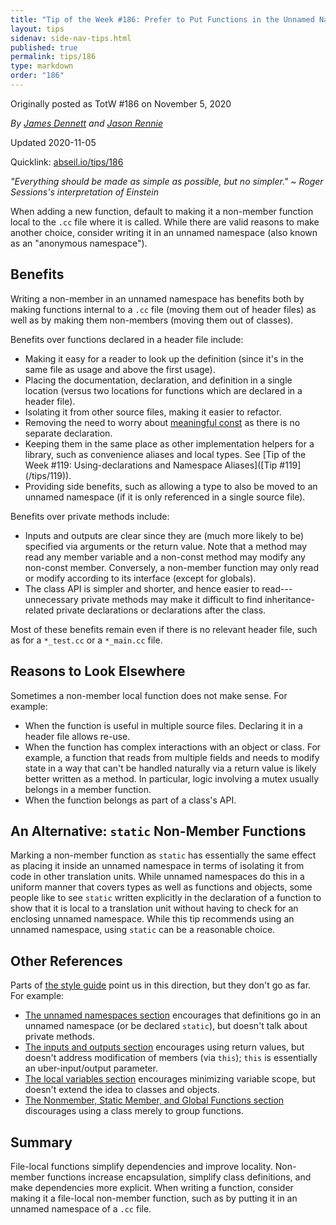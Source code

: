 ```yaml
---
title: "Tip of the Week #186: Prefer to Put Functions in the Unnamed Namespace"
layout: tips
sidenav: side-nav-tips.html
published: true
permalink: tips/186
type: markdown
order: "186"
---
```


Originally posted as TotW #186 on November 5, 2020

*By [James Dennett](mailto:jdennett@google.com) and [Jason Rennie](mailto:jrennie@google.com)*

Updated 2020-11-05

Quicklink: [abseil.io/tips/186](https://abseil.io/tips/186)


*"Everything should be made as simple as possible, but no simpler." ~ Roger
Sessions's interpretation of Einstein*

When adding a new function, default to making it a non-member function local to
the `.cc` file where it is called. While there are valid reasons to make another
choice, consider writing it in an unnamed namespace (also known as an "anonymous
namespace").

## Benefits

Writing a non-member in an unnamed namespace has benefits both by making
functions internal to a `.cc` file (moving them out of header files) as well as
by making them non-members (moving them out of classes).

Benefits over functions declared in a header file include:

*   Making it easy for a reader to look up the definition (since it's in the
    same file as usage and above the first usage).
*   Placing the documentation, declaration, and definition in a single location
    (versus two locations for functions which are declared in a header file).
*   Isolating it from other source files, making it easier to refactor.
*   Removing the need to worry about [meaningful const](/tips/109) as there is
    no separate declaration.
*   Keeping them in the same place as other implementation helpers for a
    library, such as convenience aliases and local types. See
    [Tip of the Week #119: Using-declarations and Namespace Aliases]([Tip #119]\(/tips/119\)).
*   Providing side benefits, such as allowing a type to also be moved to an
    unnamed namespace (if it is only referenced in a single source file).

Benefits over private methods include:

*   Inputs and outputs are clear since they are (much more likely to be)
    specified via arguments or the return value. Note that a method may read any
    member variable and a non-const method may modify any non-const member.
    Conversely, a non-member function may only read or modify according to its
    interface (except for globals).
*   The class API is simpler and shorter, and hence easier to read---unnecessary
    private methods may make it difficult to find inheritance-related private
    declarations or declarations after the class.

Most of these benefits remain even if there is no relevant header file, such as
for a `*_test.cc` or a `*_main.cc` file.

## Reasons to Look Elsewhere

Sometimes a non-member local function does not make sense. For example:

*   When the function is useful in multiple source files. Declaring it in a
    header file allows re-use.
*   When the function has complex interactions with an object or class. For
    example, a function that reads from multiple fields and needs to modify
    state in a way that can't be handled naturally via a return value is likely
    better written as a method. In particular, logic involving a mutex usually
    belongs in a member function.
*   When the function belongs as part of a class's API.

## An Alternative: <code>static</code> Non-Member Functions

Marking a non-member function as `static` has essentially the same effect as
placing it inside an unnamed namespace in terms of isolating it from code in
other translation units. While unnamed namespaces do this in a uniform manner
that covers types as well as functions and objects, some people like to see
`static` written explicitly in the declaration of a function to show that it is
local to a translation unit without having to check for an enclosing unnamed
namespace. While this tip recommends using an unnamed namespace, using `static`
can be a reasonable choice.

## Other References

Parts of [the style guide](https://google.github.io/styleguide/cppguide.html)
point us in this direction, but they don't go as far. For example:

*   [The unnamed namespaces section](https://google.github.io/styleguide/cppguide.html#Unnamed_Namespaces_and_Static_Variables)
    encourages that definitions go in an unnamed namespace (or be declared
    `static`), but doesn't talk about private methods.
*   [The inputs and outputs section](https://google.github.io/styleguide/cppguide.html#Inputs_and_Outputs)
    encourages using return values, but doesn't address modification of members
    (via `this`); `this` is essentially an uber-input/output parameter.
*   [The local variables section](https://google.github.io/styleguide/cppguide.html#Local_Variables)
    encourages minimizing variable scope, but doesn't extend the idea to classes
    and objects.
*   [The Nonmember, Static Member, and Global Functions section](https://google.github.io/styleguide/cppguide.html#Nonmember,_Static_Member,_and_Global_Functions)
    discourages using a class merely to group functions.

## Summary

File-local functions simplify dependencies and improve locality. Non-member
functions increase encapsulation, simplify class definitions, and make
dependencies more explicit. When writing a function, consider making it a
file-local non-member function, such as by putting it in an unnamed namespace of
a `.cc` file.
